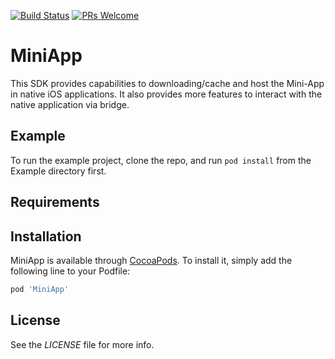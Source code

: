 [![Build Status](https://travis-ci.org/rakutentech/ios-mini-app.svg?branch=master)](https://travis-ci.org/rakutentech/ios-mini-app)
[![PRs Welcome](https://img.shields.io/badge/PRs-welcome-brightgreen.svg?style=flat-square)](http://makeapullrequest.com)

# MiniApp

This SDK provides capabilities to downloading/cache and host the Mini-App in native iOS applications. It also provides more features to interact with the native application via bridge.

## Example

To run the example project, clone the repo, and run `pod install` from the Example directory first.

## Requirements

## Installation

MiniApp is available through [CocoaPods](https://cocoapods.org). To install
it, simply add the following line to your Podfile:

```ruby
pod 'MiniApp'
```

## License

See the *LICENSE* file for more info.